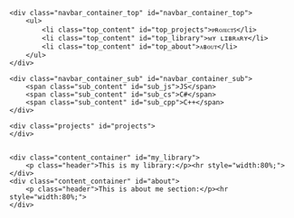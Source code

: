 <!DOCTYPE html>
<html lang="en">
<head>
    <meta charset="UTF-8">
    <title>ᴅᴀɴɪᴇʟ | C++ / C#</title>
    <meta name="viewport" content="width=device-width,initial-scale=1">
    <link rel="stylesheet" href="stylesheet.css">
    <link rel="icon" href="visuals/contra.png" type="image/x-icon">
    <script src="https://ajax.googleapis.com/ajax/libs/jquery/3.6.0/jquery.min.js"></script>
    <script src="script.js"></script>
</head>
<body class="body" id="body">

    <div class="navbar_container_top" id="navbar_container_top">
        <ul>
            <li class="top_content" id="top_projects">ᴘʀᴏᴊᴇᴄᴛꜱ</li>
            <li class="top_content" id="top_library">ᴍʏ ʟɪʙʀᴀʀʏ</li>
            <li class="top_content" id="top_about">ᴀʙᴏᴜᴛ</li>
        </ul>
    </div>

    <div class="navbar_container_sub" id="navbar_container_sub">
        <span class="sub_content" id="sub_js">JS</span>
        <span class="sub_content" id="sub_cs">C#</span>
        <span class="sub_content" id="sub_cpp">C++</span>
    </div>

    <div class="projects" id="projects">
    </div>


    <div class="content_container" id="my_library">
        <p class="header">This is my library:</p><hr style="width:80%;">
    </div>
    <div class="content_container" id="about">
        <p class="header">This is about me section:</p><hr style="width:80%;">
    </div>
</body>
</html>
